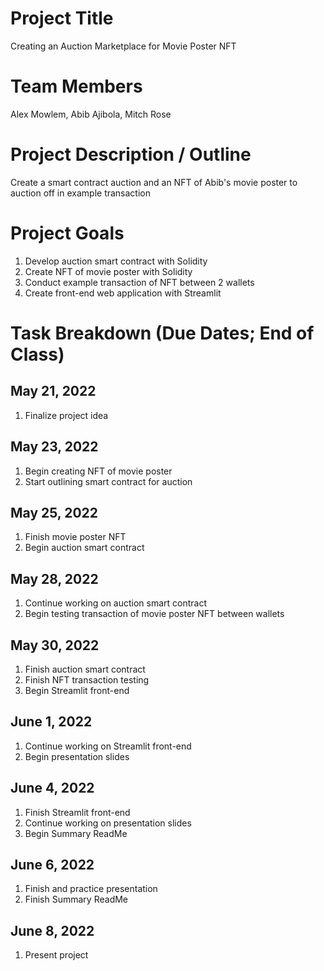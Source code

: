 # Project Title

Creating an Auction Marketplace for Movie Poster NFT

# Team Members

Alex Mowlem, Abib Ajibola, Mitch Rose

# Project Description / Outline

Create a smart contract auction and an NFT of Abib's movie poster to auction off in example transaction

# Project Goals

1. Develop auction smart contract with Solidity
2. Create NFT of movie poster with Solidity
3. Conduct example transaction of NFT between 2 wallets
4. Create front-end web application with Streamlit

# Task Breakdown (Due Dates; End of Class)

## May 21, 2022

1. Finalize project idea

## May 23, 2022

1. Begin creating NFT of movie poster
2. Start outlining smart contract for auction

## May 25, 2022

1. Finish movie poster NFT
2. Begin auction smart contract

## May 28, 2022

1. Continue working on auction smart contract
2. Begin testing transaction of movie poster NFT between wallets

## May 30, 2022

1. Finish auction smart contract
2. Finish NFT transaction testing
3. Begin Streamlit front-end

## June 1, 2022

1. Continue working on Streamlit front-end
2. Begin presentation slides

## June 4, 2022

1. Finish Streamlit front-end
2. Continue working on presentation slides
3. Begin Summary ReadMe

## June 6, 2022

1. Finish and practice presentation
2. Finish Summary ReadMe

## June 8, 2022

1. Present project
